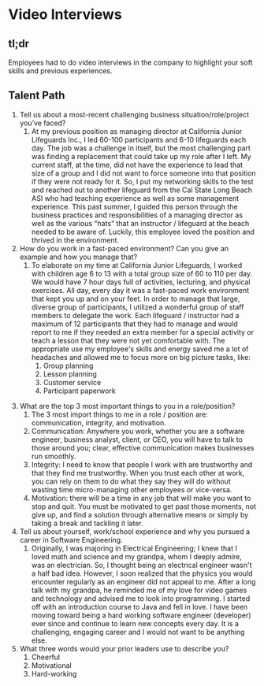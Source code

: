 # Video Interviews

## tl;dr

Employees had to do video interviews in the company to highlight your soft skills and previous experiences.

## Talent Path

1. Tell us about a most-recent challenging business situation/role/project you’ve faced?
   1. At my previous position as managing director at California Junior Lifeguards Inc., I led 60-100 participants and 6-10 lifeguards each day. The job was a challenge in itself, but the most challenging part was finding a replacement that could take up my role after I left. My current staff, at the time, did not have the experience to lead that size of a group and I did not want to force someone into that position if they were not ready for it. So, I put my networking skills to the test and reached out to another lifeguard from the Cal State Long Beach ASI who had teaching experience as well as some management experience. This past summer, I guided this person through the business practices and responsibilities of a managing director as well as the various "hats" that an instructor / lifeguard at the beach needed to be aware of. Luckily, this employee loved the position and thrived in the environment.
2. How do you work in a fast-paced environment? Can you give an example and how you manage that?
   1. To elaborate on my time at California Junior Lifeguards, I worked with children age 6 to 13 with a total group size of 60 to 110 per day. We would have 7 hour days full of activities, lecturing, and physical exercises. All day, every day it was a fast-paced work environment that kept you up and on your feet. In order to manage that large, diverse group of participants, I utilized a wonderful group of staff members to delegate the work. Each lifeguard / instructor had a maximum of 12 participants that they had to manage and would report to me if they needed an extra member for a special activity or teach a lesson that they were not yet comfortable with. The appropriate use my employee's skills and energy saved me a lot of headaches and allowed me to focus more on big picture tasks, like:
      1. Group planning
      2. Lesson planning
      3. Customer service
      4. Participant paperwork

3) What are the top 3 most important things to you in a role/position?
   1. The 3 most import things to me in a role / position are: communication, integrity, and motivation.
   2. Communication: Anywhere you work, whether you are a software engineer, business analyst, client, or CEO, you will have to talk to those around you; clear, effective communication makes businesses run smoothly.
   3. Integrity: I need to know that people I work with are trustworthy and that they find me trustworthy. When you trust each other at work, you can rely on them to do what they say they will do without wasting time micro-managing other employees or vice-versa.
   4. Motivation: there will be a time in any job that will make you want to stop and quit. You must be motivated to get past those moments, not give up, and find a solution through alternative means or simply by taking a break and tackling it later.
4) Tell us about yourself, work/school experience and why you pursued a career in Software Engineering.
   1. Originally, I was majoring in Electrical Engineering; I knew that I loved math and science and my grandpa, whom I deeply admire, was an electrician. So, I thought being an electrical engineer wasn't a half bad idea. However, I soon realized that the physics you would encounter regularly as an engineer did not appeal to me. After a long talk with my grandpa, he reminded me of my love for video games and technology and advised me to look into programming. I started off with an introduction course to Java and fell in love. I have been moving toward being a hard working software engineer (developer) ever since and continue to learn new concepts every day. It is a challenging, engaging career and I would not want to be anything else.
5) What three words would your prior leaders use to describe you?
   1. Cheerful
   2. Motivational
   3. Hard-working
